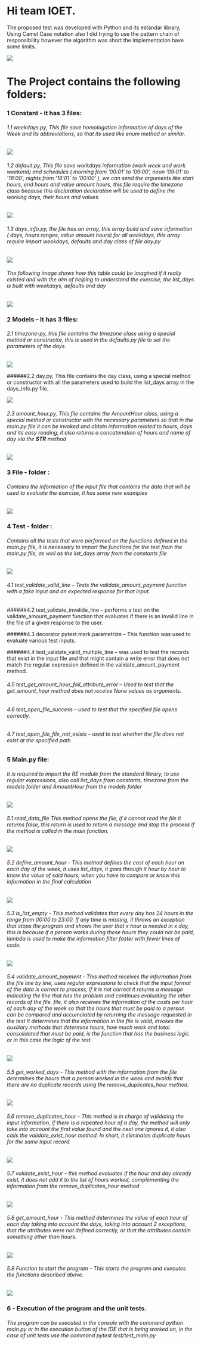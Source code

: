 # Hi team IOET.

The proposed test was developed with Python and its estándar library, Using Camel Case notation also I did trying to use the pattern chain of responsibility however the algorithm was short the implementation have some limits.

![](https://github.com/jefvasquezg/acme/blob/master/images/20.png)

# The Project contains the following folders:

### 1 Constant  - it has 3 files:

###### 1.1	weekdays.py, This file save homologation information of days of the Week and its abbreviations, so that its used like enum method or similar. 

![](https://github.com/jefvasquezg/acme/blob/master/images/1.png)

###### 1.2	default.py, This file save workdays information  (work week and work weekend) and schedules ( morning from ’00:01’ to ’09:00’, noon ’09:01’ to ’18:00’, nights from ’18:01’ to ’00:00’ ), we can send the arguments like start hours, end hours and value amount hours, this file require the timezone class because this declaration declaration will be used to define the working days, their hours and values. 

![](https://github.com/jefvasquezg/acme/blob/master/images/2.png)

###### 1.3	days_info.py, the file has an array, this array build and save information ( days, hours ranges, value amount hours) for all weekdays, this array require import weekdays, defaults and day class of file day.py

![](https://github.com/jefvasquezg/acme/blob/master/images/3.png)

###### The following image shows how this table could be imagined if it really existed and with the aim of helping to understand the exercise, the list_days is built with weekdays, defaults and day 

![](https://github.com/jefvasquezg/acme/blob/master/images/4.png)

### 2	Models – It has 3 files:

###### 2.1	timezone-py, this file contains the timezone class using a special method or constructor, this is used in the defaults.py file to set the parameters of the days. 

![](https://github.com/jefvasquezg/acme/blob/master/images/5.png)

######2.2	day.py, This file contains the day class, using a special method or constructor with all the parameters used to build the list_days array in the days_info.py file. 

![](https://github.com/jefvasquezg/acme/blob/master/images/6.png)

###### 2.3	amount_hour.py, This file contains the AmountHour class, using a special method or constructor with the necessary parameters so that in the main.py file it can be invoked and obtain information related to hours, days and its easy reading, it also returns a concatenation of hours and name of day via the __STR__ method

![](https://github.com/jefvasquezg/acme/blob/master/images/7.png)


### 3 File - folder :

###### Contains the information of the input file that contains the data that will be used to evaluate the exercise, it has some new examples

![](https://github.com/jefvasquezg/acme/blob/master/images/8.png)

### 4 Test - folder :

###### Contains all the tests that were performed on the functions defined in the main.py file, it is necessary to import the functions for the test from the main.py file, as well as the list_days array from the constants file

![](https://github.com/jefvasquezg/acme/blob/master/images/9.png)

###### 4.1 test_validate_valid_line – Tests the validate_amount_payment function with a fake input and an expected response for that input.

######4.2 test_validate_invalide_line – performs a test on the validate_amount_payment function that evaluates if there is an invalid line in the file of a given response to the user.

######4.3 decorator pytest.mark.parametrize – This function was used to evaluate various test inputs.

######4.4 test_validate_valid_multiple_line – was used to test the records that exist in the input file and that might contain a write error that does not match the regular expression defined in the validate_amount_payment method.

###### 4.5 test_get_amount_hour_fail_attribute_error – Used to test that the get_amount_hour method does not receive None values as arguments.

###### 4.6 test_open_file_success – used to test that the specified file opens correctly.

###### 4.7 test_open_file_file_not_exists – used to test whether the file does not exist at the specified path


### 5 Main.py file: 

###### It is required to import the RE module from the standard library, to use regular expressions, also call list_days from constants, timezone from the models folder and AmountHour from the models folder

![](https://github.com/jefvasquezg/acme/blob/master/images/10.png)

###### 5.1 read_data_file This method opens the file, if it cannot read the file it returns false, this return is used to return a message and stop the process if the method is called in the main function.

![](https://github.com/jefvasquezg/acme/blob/master/images/11.png)

###### 5.2 define_amount_hour - This method defines the cost of each hour on each day of the week, it uses list_days, it goes through it hour by hour to know the value of said hours, when you have to compare or know this information in the final calculation

![](https://github.com/jefvasquezg/acme/blob/master/images/12.png)

###### 5.3 is_list_empty -  This method validates that every day has 24 hours in the range from 00:00 to 23:00. If any time is missing, it throws an exception that stops the program and shows the user that x hour is needed in x day, this is because if a person works during these hours they could not be paid, lambda is used to make the information filter faster with fewer lines of code.

![](https://github.com/jefvasquezg/acme/blob/master/images/13.png)

###### 5.4 validate_amount_payment - This method receives the information from the file line by line, uses regular expressions to check that the input format of the data is correct to process, if it is not correct it returns a message indicating the line that has the problem and continues evaluating the other records of the file. file, it also receives the information of the costs per hour of each day of the week so that the hours that must be paid to a person can be compared and accumulated by returning the message requested in the test It determines that the information in the file is valid, invokes the auxiliary methods that determine hours, how much work and total consolidated that must be paid, is the function that has the business logic or in this case the logic of the test.

![](https://github.com/jefvasquezg/acme/blob/master/images/14.png)

###### 5.5 get_worked_days - This method with the information from the file determines the hours that a person worked in the week and avoids that there are no duplicate records using the remove_duplicates_hour method. 

![](https://github.com/jefvasquezg/acme/blob/master/images/15.png)

###### 5.6 remove_duplicates_hour   - This method is in charge of validating the input information, if there is a repeated hour of a day, the method will only take into account the first value found and the next one ignores it, it also calls the validate_exist_hour method. In short, it eliminates duplicate hours for the same input record.

![](https://github.com/jefvasquezg/acme/blob/master/images/16.png)

###### 5.7 validate_exist_hour  - this method evaluates if the hour and day already exist, it does not add it to the list of hours worked, complementing the information from the remove_duplicates_hour method

![](https://github.com/jefvasquezg/acme/blob/master/images/17.png)

###### 5.8 get_amount_hour -  This method determines the value of each hour of each day taking into account the days, taking into account 2 exceptions, that the attributes were not defined correctly, or that the attributes contain something other than hours.

![](https://github.com/jefvasquezg/acme/blob/master/images/18.png)

###### 5.9 Function to start the program - This starts the program and executes the functions described above.

![](https://github.com/jefvasquezg/acme/blob/master/images/19.png)

### 6	- Execution of the program and the unit tests.


###### The program can be executed in the console with the command python main.py or in the execution button of the IDE that is being worked on, in the case of unit tests use the command pytest test/test_main.py
